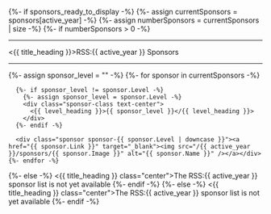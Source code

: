 {%- if sponsors_ready_to_display -%}
{%- assign currentSponsors = sponsors[active_year] -%}
{%- assign numberSponsors = currentSponsors | size -%}
{%- if numberSponsors > 0 -%}
  <div class="row">
    <div class="section-title text-center">
<hr class="thin">
        <{{ title_heading }}>RSS:{{ active_year }} Sponsors</{{ title_heading }}>
<hr class="thin">
    </div> 
  </div>
  <div class="row sponsors">
    {%- assign sponsor_level = "" -%}
    {%- for sponsor in currentSponsors -%}
    
      {%- if sponsor_level != sponsor.Level -%}
        {%- assign sponsor_level = sponsor.Level -%}
        <div class="sponsor-class text-center">
          <{{ level_heading }}>{{ sponsor_level }}</{{ level_heading }}>
        </div>
      {%- endif -%}      

      <div class="sponsor sponsor-{{ sponsor.Level | downcase }}"><a href="{{ sponsor.Link }}" target="_blank"><img src="/{{ active_year }}/sponsors/{{ sponsor.Image }}" alt="{{ sponsor.Name }}" /></a></div>
    {%- endfor -%}
  </div>
 {%- else -%}
<{{ title_heading }} class="center">The RSS:{{ active_year }} sponsor list is not yet available</{{ title_heading }}>
{%- endif -%}
{%- else -%}
<{{ title_heading }} class="center">The RSS:{{ active_year }} sponsor list is not yet available</{{ title_heading }}>
{%- endif -%}
